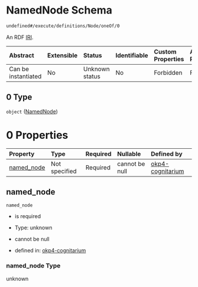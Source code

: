 # NamedNode Schema

```txt
undefined#/execute/definitions/Node/oneOf/0
```

An RDF [IRI](https://www.w3.org/TR/rdf11-concepts/#dfn-iri).

| Abstract            | Extensible | Status         | Identifiable | Custom Properties | Additional Properties | Access Restrictions | Defined In                                                                     |
| :------------------ | :--------- | :------------- | :----------- | :---------------- | :-------------------- | :------------------ | :----------------------------------------------------------------------------- |
| Can be instantiated | No         | Unknown status | No           | Forbidden         | Forbidden             | none                | [okp4-cognitarium.json\*](schema/okp4-cognitarium.json "open original schema") |

## 0 Type

`object` ([NamedNode](okp4-cognitarium-executemsg-definitions-node-oneof-namednode.md))

# 0 Properties

| Property                   | Type          | Required | Nullable       | Defined by                                                                                                                                                                    |
| :------------------------- | :------------ | :------- | :------------- | :---------------------------------------------------------------------------------------------------------------------------------------------------------------------------- |
| [named\_node](#named_node) | Not specified | Required | cannot be null | [okp4-cognitarium](okp4-cognitarium-executemsg-definitions-node-oneof-namednode-properties-named_node.md "undefined#/execute/definitions/Node/oneOf/0/properties/named_node") |

## named\_node

`named_node`

* is required

* Type: unknown

* cannot be null

* defined in: [okp4-cognitarium](okp4-cognitarium-executemsg-definitions-node-oneof-namednode-properties-named_node.md "undefined#/execute/definitions/Node/oneOf/0/properties/named_node")

### named\_node Type

unknown
